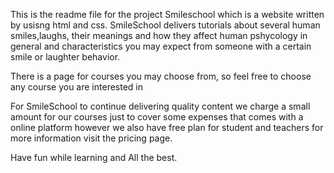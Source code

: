 This is the readme file for the project Smileschool which is a website written by usisng html and css. SmileSchool delivers tutorials about several human smiles,laughs, their meanings and how they affect human pshycology in general and characteristics you may expect from someone with a certain smile or laughter behavior.














There is a page for courses you may choose from, so feel free to choose any course you are interested in



For SmileSchool to continue delivering quality content we charge a small amount for our courses just to cover some expenses that comes with a online platform however we also have free plan for student and teachers for more information visit the pricing page.


Have fun while learning and All the best.
